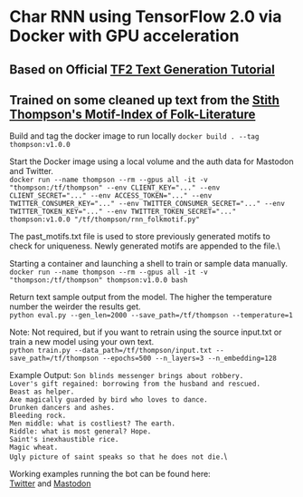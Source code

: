 # Char RNN using TensorFlow 2.0 via Docker with GPU acceleration

## Based on Official [TF2 Text Generation Tutorial](https://www.tensorflow.org/text/tutorials/text_generation)

## Trained on some cleaned up text from the [Stith Thompson's Motif-Index of Folk-Literature](https://archive.org/details/Thompson2016MotifIndex)

Build and tag the docker image to run locally
`docker build . --tag thompson:v1.0.0`

Start the Docker image using a local volume and the auth data for Mastodon and Twitter.\
`docker run --name thompson --rm --gpus all -it -v "thompson:/tf/thompson" --env CLIENT_KEY="..." --env CLIENT_SECRET="..." --env ACCESS_TOKEN="..." --env TWITTER_CONSUMER_KEY="..." --env TWITTER_CONSUMER_SECRET="..." --env TWITTER_TOKEN_KEY="..." --env TWITTER_TOKEN_SECRET="..." thompson:v1.0.0 "/tf/thompson/rnn_folkmotif.py"`

The past_motifs.txt file is used to store previously generated motifs to check for uniqueness. Newly generated motifs are appended to the file.\

Starting a container and launching a shell to train or sample data manually.\
`docker run --name thompson --rm --gpus all -it -v "thompson:/tf/thompson" thompson:v1.0.0 bash`

Return text sample output from the model. The higher the temperature number the weirder the results get.\
`python eval.py --gen_len=2000 --save_path=/tf/thompson --temperature=1`

Note: Not required, but if you want to retrain using the source input.txt or train a new model using your own text.\
`python train.py --data_path=/tf/thompson/input.txt --save_path=/tf/thompson --epochs=500 --n_layers=3 --n_embedding=128`

Example Output:
`Son blinds messenger brings about robbery.`\
`Lover's gift regained: borrowing from the husband and rescued.`\
`Beast as helper.`\
`Axe magically guarded by bird who loves to dance.`\
`Drunken dancers and ashes.`\
`Bleeding rock.`\
`Men middle: what is costliest? The earth.`\
`Riddle: what is most general? Hope.`\
`Saint's inexhaustible rice.`\
`Magic wheat.`\
`Ugly picture of saint speaks so that he does not die.`\

Working examples running the bot can be found here:\
  [Twitter](https://twitter.com/neuralfolk) and [Mastodon](https://botsin.space/@neuralfolkmotifs)  
